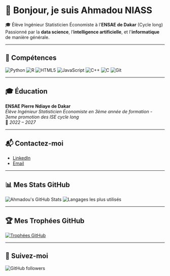 # 👋 Bonjour, je suis Ahmadou NIASS

🎓 Élève Ingénieur Statisticien Économiste à l'**ENSAE de Dakar** (Cycle long)  
Passionné par la **data science**, l’**intelligence artificielle**, et l'**informatique** de manière générale.

---

## 💼 Compétences
![Python](https://img.shields.io/badge/-Python-3776AB?logo=python&logoColor=white&style=for-the-badge)
![R](https://img.shields.io/badge/-R-276DC3?logo=r&logoColor=white&style=for-the-badge)
![HTML5](https://img.shields.io/badge/-HTML5-E34F26?logo=html5&logoColor=white&style=for-the-badge)
![JavaScript](https://img.shields.io/badge/-JavaScript-F7DF1E?logo=javascript&logoColor=black&style=for-the-badge)
![C++](https://img.shields.io/badge/-C++-00599C?logo=c%2B%2B&logoColor=white&style=for-the-badge)
![C](https://img.shields.io/badge/-C-A8B9CC?logo=c&logoColor=black&style=for-the-badge)
![Git](https://img.shields.io/badge/-Git-F05032?logo=git&logoColor=white&style=for-the-badge)

---

## 🎓 Éducation

**ENSAE Pierre Ndiaye de Dakar**  
*Élève Ingénieur Statisticien Économiste en 3ème année de formation - 3eme promotion des ISE cycle long*  
📅 *2022 – 2027*

---

## 📬 Contactez-moi

- [LinkedIn](https://www.linkedin.com/in/ahmadou-niass-9457582ab/)  
- [Email](mailto:ahmadouniass2@gmail.com)

---

## 📊 Mes Stats GitHub

![Ahmadou's GitHub Stats](https://github-readme-stats.vercel.app/api?username=ahmadouniass&show_icons=true&theme=default)
![Langages les plus utilisés](https://github-readme-stats.vercel.app/api/top-langs/?username=ahmadouniass&layout=compact)

---

## 🏆 Mes Trophées GitHub

[![Trophées GitHub](https://github-profile-trophy.vercel.app/?username=ahmadouniass&theme=algolia&no-frame=true&row=2&column=3)](https://github.com/ryo-ma/github-profile-trophy)

---

## 📢 Suivez-moi

![GitHub followers](https://img.shields.io/github/followers/ahmadouniass?label=Followers&style=social)
